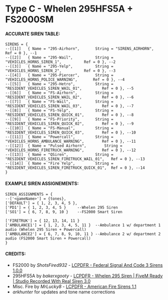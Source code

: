 # Type C - Whelen 295HFS5A + FS2000SM

#### ACCURATE SIREN TABLE:
```
SIRENS = {	
--[[1]]	  { Name = "295-Airhorn", 		String = "SIRENS_AIRHORN", 			 	Ref = 0 }, --1
--[[2]]	  { Name = "295-Wail", 			String = "VEHICLES_HORNS_SIREN_1", 	 		Ref = 0 }, --2
--[[3]]	  { Name = "295-Yelp", 			String = "VEHICLES_HORNS_SIREN_2", 			Ref = 0 }, --3
--[[4]]	  { Name = "295-Piercer", 		String = "VEHICLES_HORNS_POLICE_WARNING", 		Ref = 0 }, --4
--[[5]]	  { Name = "295-Hetro", 		String = "RESIDENT_VEHICLES_SIREN_WAIL_01", 		Ref = 0 }, --5
--[[6]]	  { Name = "FS-Airhorn", 		String = "RESIDENT_VEHICLES_SIREN_WAIL_02", 		Ref = 0 }, --6
--[[7]]	  { Name = "FS-Wail", 			String = "RESIDENT_VEHICLES_SIREN_WAIL_03", 		Ref = 0 }, --7
--[[8]]	  { Name = "FS-Yelp", 			String = "RESIDENT_VEHICLES_SIREN_QUICK_01", 		Ref = 0 }, --8
--[[9]]	  { Name = "FS-Priority",		String = "RESIDENT_VEHICLES_SIREN_QUICK_02", 		Ref = 0 }, --9
--[[10]]  { Name = "FS-Manual",			String = "RESIDENT_VEHICLES_SIREN_QUICK_03", 		Ref = 0 }, --10
--[[11]]  { Name = "Powercall", 		String = "VEHICLES_HORNS_AMBULANCE_WARNING", 		Ref = 0 }, --11
--[[12]]  { Name = "Pulsed Airhorn", 		String = "VEHICLES_HORNS_FIRETRUCK_WARNING", 		Ref = 0 }, --12
--[[13]]  { Name = "QSiren", 			String = "RESIDENT_VEHICLES_SIREN_FIRETRUCK_WAIL_01", 	Ref = 0 }, --13
--[[14]]  { Name = "Fire Yelp", 		String = "RESIDENT_VEHICLES_SIREN_FIRETRUCK_QUICK_01", 	Ref = 0 }, --14
}
```
#### EXAMPLE SIREN ASSIGNEMENTS:
```
SIREN_ASSIGNMENTS = {
--['<gameName>'] = {tones},
['DEFAULT'] = { 1, 2, 3, 4, 5 }, 
['PD1'] = { 1, 2, 3, 4, 5 }     --Whelen 295 Siren				
['SO1'] = { 6, 7, 8, 9, 10 }    --FS2000 Smart Siren

['FIRETRUK'] = { 12, 13, 14, 11 } 	
['AMBULANCE1'] = { 1, 2, 3, 4, 5, 11 } 	--Ambulance 1 w/ department 1 audio (Whelen 295 Siren + Powercall)
['AMBULANCE2'] = { 6, 7, 8, 9, 10, 11 } --Ambulance 2 w/ department 2 audio (FS2000 Smart Siren + Powercall)
}
```



#### CREDITS:
* FS2000 by _ShotsFired932_ - [LCPDFR - Federal Signal And Code 3 Sirens 1.0.0](https://www.lcpdfr.com/downloads/gta5mods/audio/22708-federal-signal-and-code-3-sirens/)
* 295HFS5A by _bakerxgooty_ - [LCPDFR - Whelen 295 Siren | FiveM Ready | Studio Recorded With Real Siren 3.0](https://www.lcpdfr.com/downloads/gta5mods/audio/27116-whelen-295-siren-fivem-ready-studio-recorded-with-real-siren/)
* Misc. Fire by _MrLucky8_ - [LCPDFR - American Fire Sirens 1.1](https://www.lcpdfr.com/downloads/gta5mods/audio/13310-american-fire-sirens)
* _arkhunter_ for updates and tone name corrections
